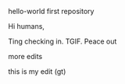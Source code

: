 hello-world
first repository

Hi humans,

Ting checking in. TGIF. Peace out

more edits

this is my edit (gt)
